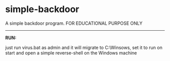 # simple-backdoor
A simple backdoor program. FOR EDUCATIONAL PURPOSE ONLY

---

**RUN:**

just run virus.bat as admin and it will migrate to C:\Winsows, set it to run on start and open a simple reverse-shell on the Windows machine
